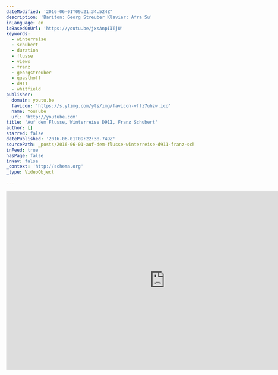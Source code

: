 ```yaml
---
dateModified: '2016-06-01T09:21:34.524Z'
description: 'Bariton: Georg Streuber Klavier: Afra Su'
inLanguage: en
isBasedOnUrl: 'https://youtu.be/jxsAnpIITjU'
keywords:
  - winterreise
  - schubert
  - duration
  - flusse
  - views
  - franz
  - georgstreuber
  - quasthoff
  - d911
  - whitfield
publisher:
  domain: youtu.be
  favicon: 'https://s.ytimg.com/yts/img/favicon-vflz7uhzw.ico'
  name: YouTube
  url: 'http://youtube.com'
title: 'Auf dem Flusse, Winterreise D911, Franz Schubert'
author: []
starred: false
datePublished: '2016-06-01T09:22:38.749Z'
sourcePath: _posts/2016-06-01-auf-dem-flusse-winterreise-d911-franz-schubert.md
inFeed: true
hasPage: false
inNav: false
_context: 'http://schema.org'
_type: VideoObject

---
```

<iframe src="https://cdn.embedly.com/widgets/media.html?src=http%3A%2F%2Fwww.youtube.com%2Fembed%2FjxsAnpIITjU&amp;url=http%3A%2F%2Fwww.youtube.com%2Fwatch%3Fv%3DjxsAnpIITjU&amp;image=http%3A%2F%2Fi.ytimg.com%2Fvi%2FjxsAnpIITjU%2Fhqdefault.jpg&amp;key=b7d04c9b404c499eba89ee7072e1c4f7&amp;type=text%2Fhtml&amp;schema=youtube" width="854" height="480" scrolling="no" frameborder="0" allowfullscreen="" style=""></iframe>